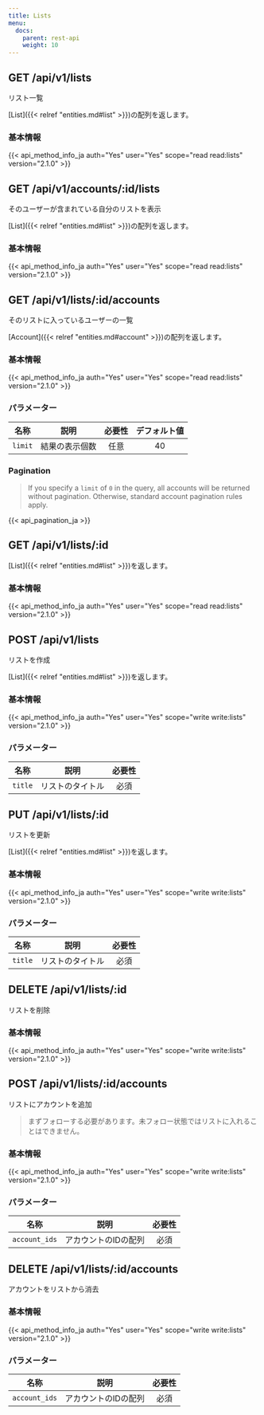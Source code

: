 ```yaml
---
title: Lists
menu:
  docs:
    parent: rest-api
    weight: 10
---
```


## GET /api/v1/lists

リスト一覧

[List]({{< relref "entities.md#list" >}})の配列を返します。

### 基本情報

{{< api_method_info_ja auth="Yes" user="Yes" scope="read read:lists" version="2.1.0" >}}

## GET /api/v1/accounts/:id/lists

そのユーザーが含まれている自分のリストを表示

 [List]({{< relref "entities.md#list" >}})の配列を返します。

### 基本情報

{{< api_method_info_ja auth="Yes" user="Yes" scope="read read:lists" version="2.1.0" >}}

## GET /api/v1/lists/:id/accounts

そのリストに入っているユーザーの一覧

[Account]({{< relref "entities.md#account" >}})の配列を返します。

### 基本情報

{{< api_method_info_ja auth="Yes" user="Yes" scope="read read:lists" version="2.1.0" >}}

### パラメーター

|名称|説明|必要性|デフォルト値|
|----|-----------|:------:|:-----:|
| `limit` | 結果の表示個数 | 任意 | 40 |

### Pagination

>If you specify a `limit` of `0` in the query, all accounts will be returned without pagination. Otherwise, standard account pagination rules apply.

{{< api_pagination_ja >}}

## GET /api/v1/lists/:id

[List]({{< relref "entities.md#list" >}})を返します。

### 基本情報

{{< api_method_info_ja auth="Yes" user="Yes" scope="read read:lists" version="2.1.0" >}}

## POST /api/v1/lists

リストを作成

[List]({{< relref "entities.md#list" >}})を返します。

### 基本情報

{{< api_method_info_ja auth="Yes" user="Yes" scope="write write:lists" version="2.1.0" >}}

### パラメーター

|名称|説明|必要性|
|----|-----------|:------:|
| `title` | リストのタイトル | 必須 |

## PUT /api/v1/lists/:id

リストを更新

[List]({{< relref "entities.md#list" >}})を返します。

### 基本情報

{{< api_method_info_ja auth="Yes" user="Yes" scope="write write:lists" version="2.1.0" >}}

### パラメーター

|名称|説明|必要性|
|----|-----------|:------:|
| `title` | リストのタイトル | 必須 |

## DELETE /api/v1/lists/:id

リストを削除

### 基本情報

{{< api_method_info_ja auth="Yes" user="Yes" scope="write write:lists" version="2.1.0" >}}

## POST /api/v1/lists/:id/accounts

リストにアカウントを追加

> まずフォローする必要があります。未フォロー状態ではリストに入れることはできません。

### 基本情報

{{< api_method_info_ja auth="Yes" user="Yes" scope="write write:lists" version="2.1.0" >}}

### パラメーター

|名称|説明|必要性|
|----|-----------|:------:|
| `account_ids` | アカウントのIDの配列 | 必須 |

## DELETE /api/v1/lists/:id/accounts

アカウントをリストから消去

### 基本情報

{{< api_method_info_ja auth="Yes" user="Yes" scope="write write:lists" version="2.1.0" >}}

### パラメーター

|名称|説明|必要性|
|----|-----------|:------:|
| `account_ids` | アカウントのIDの配列 | 必須 |
